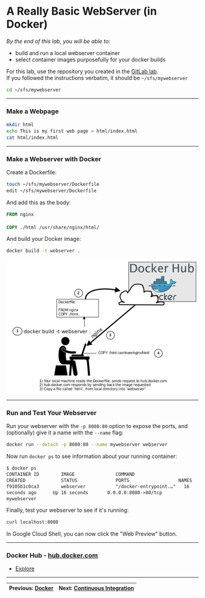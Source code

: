 # A Really Basic WebServer (in Docker)

*By the end of this lab, you will be able to:*

 * build and run a local webserver container
 * select container images purposefully for your docker builds



For this lab, use the repository you created in the [GitLab lab](labs/01_gitlab).  
If you followed the instructions verbatim, it should be `~/sfs/mywebserver`

```bash
cd ~/sfs/mywebserver
```

---

### Make a Webpage

```bash
mkdir html
echo This is my first web page > html/index.html
cat html/index.html
```

---

### Make a Webserver with Docker

Create a Dockerfile:

```bash
touch ~/sfs/mywebserver/Dockerfile
edit ~/sfs/mywebserver/Dockerfile
```

And add this as the body:

```Dockerfile
FROM nginx

COPY ./html /usr/share/nginx/html/
```

And build your Docker image:

```bash
docker build -t webserver .
```

![image](make_webserver.png?)


---



### Run and Test Your Webserver

Run your webserver with the `-p 8080:80` option to expose the ports, and (optionally) give it a name with the `--name` flag:

```bash
docker run --detach -p 8080:80 --name mywebserver webserver
```

Now run `docker ps` to see information about your running container:

```
$ docker ps
CONTAINER ID        IMAGE               COMMAND                  CREATED             STATUS              PORTS                  NAMES
f9105b1c0ca3        webserver           "/docker-entrypoint.…"   16 seconds ago      Up 16 seconds       0.0.0.0:8080->80/tcp   mywebserver
```

Finally, test your webserver to see if it's running:

```bash
curl localhost:8080
```

In Google Cloud Shell, you can now click the "Web Preview" button.

---

### Docker Hub - [hub.docker.com](https://hub.docker.com)
  - [Explore](https://hub.docker.com/search?&q=)

---

| Previous: [Docker](/labs/02_docker) | Next: [Continuous Integration](/labs/04_continuous_integration) |
|---:|:---|
